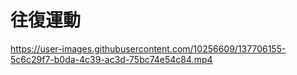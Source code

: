 # 往復運動

https://user-images.githubusercontent.com/10256609/137706155-5c6c29f7-b0da-4c39-ac3d-75bc74e54c84.mp4

